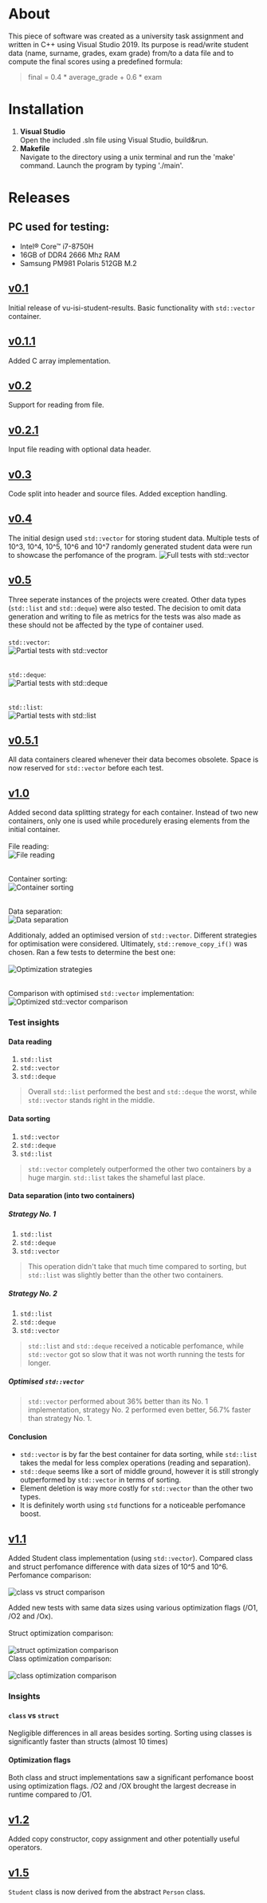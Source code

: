 # About
This piece of software was created as a university task assignment and written in C++ using Visual Studio 2019.
Its purpose is read/write student data (name, surname, grades, exam grade) from/to a data file and to compute the final scores using a predefined formula: 
> final = 0.4 * average_grade + 0.6 * exam

# Installation
1. **Visual Studio**
<br/>Open the included .sln file using Visual Studio, build&run.
2. **Makefile**
<br/>Navigate to the directory using a unix terminal and run the 'make' command. Launch the program by typing './main'.

# Releases
## PC used for testing:
- Intel® Core™ i7-8750H
- 16GB of DDR4 2666 Mhz RAM
- Samsung PM981 Polaris 512GB M.2

## [v0.1](https://github.com/VKG147/vu-isi-student-results/releases/tag/v0.1)
Initial release of vu-isi-student-results. Basic functionality with ```std::vector``` container.

## [v0.1.1](https://github.com/VKG147/vu-isi-student-results/releases/tag/v0.1.1)
Added C array implementation.

## [v0.2](https://github.com/VKG147/vu-isi-student-results/releases/tag/v0.2)
Support for reading from file.

## [v0.2.1](https://github.com/VKG147/vu-isi-student-results/releases/tag/v0.2.1)
Input file reading with optional data header.

## [v0.3](https://github.com/VKG147/vu-isi-student-results/releases/tag/v0.3)
Code split into header and source files. Added exception handling.

## [v0.4](https://github.com/VKG147/vu-isi-student-results/releases/tag/v0.4)
The initial design used ```std::vector``` for storing student data. Multiple tests of 10^3, 10^4, 10^5, 10^6 and 10^7 randomly generated student data were run to showcase the perfomance of the program.
![Full tests with std::vector](images/vector_full.png)

## [v0.5](https://github.com/VKG147/vu-isi-student-results/releases/tag/v0.5)
Three seperate instances of the projects were created. Other data types (```std::list``` and ```std::deque```) were also tested.
The decision to omit data generation and writing to file as metrics for the tests was also made as these should not be affected by the type of container used.<br/>
<br/>```std::vector```:
<br/>![Partial tests with std::vector](images/vector_1.png)

<br/>```std::deque```:
<br/>![Partial tests with std::deque](images/deque_1.png)

<br/>```std::list```:
<br/>![Partial tests with std::list](images/list_1.png)

## [v0.5.1](https://github.com/VKG147/vu-isi-student-results/releases/tag/v0.5.1)
All data containers cleared whenever their data becomes obsolete. Space is now reserved for ```std::vector``` before each test.

## [v1.0](https://github.com/VKG147/vu-isi-student-results/releases/tag/v1.0)
Added second data splitting strategy for each container. Instead of two new containers, only one is used while procedurely erasing elements from the initial container.<br/>
<br/>File reading:
<br/>![File reading](images/1vs2_reading.png)

<br/>Container sorting:
<br/>![Container sorting](images/1vs2_sorting.png)

<br/>Data separation:
<br/>![Data separation](images/1vs2_separation.png)

Additionaly, added an optimised version of ```std::vector```. Different strategies for optimisation were considered. Ultimately,  ```std::remove_copy_if()``` was chosen. Ran a few tests to determine the best one:<br/>
<br/>![Optimization strategies](images/vector_o_contest.png)

<br/>Comparison with optimised ```std::vector``` implementation:
<br/>![Optimized std::vector comparison](images/vector_o_comparison.png)

### Test insights
#### Data reading
1. ```std::list```
2. ```std::vector```
3. ```std::deque```
> Overall ```std::list``` performed the best and ```std::deque``` the worst, while ```std::vector``` stands right in the middle.
#### Data sorting
1. ```std::vector```
2. ```std::deque```
3. ```std::list```
> ```std::vector``` completely outperformed the other two containers by a huge margin. ```std::list``` takes the shameful last place.
#### Data separation (into two containers)
##### Strategy No. 1
1. ```std::list```
2. ```std::deque```
3. ```std::vector```
> This operation didn't take that much time compared to sorting, but ```std::list``` was slightly better than the other two containers.
##### Strategy No. 2
1. ```std::list```
2. ```std::deque```
3. ```std::vector```
> ```std::list``` and ```std::deque``` received a noticable perfomance, while ```std::vector``` got so slow that it was not worth running the tests for longer.
##### Optimised ```std::vector```
> ```std::vector``` performed about 36% better than its No. 1 implementation, strategy No. 2 performed even better, 56.7% faster than strategy No. 1.

#### Conclusion
- ```std::vector``` is by far the best container for data sorting, while ```std::list``` takes the medal for less complex operations (reading and separation). 
- ```std::deque``` seems like a sort of middle ground, however it is still strongly outperformed by ```std::vector``` in terms of sorting.
- Element deletion is way more costly for ```std::vector``` than the other two types.
- It is definitely worth using ```std``` functions for a noticeable perfomance boost.

## [v1.1](https://github.com/VKG147/vu-isi-student-results-new/releases/tag/v1.1)
Added Student class implementation (using ```std::vector```). Compared class and struct perfomance difference with data sizes of 10^5 and 10^6.<br/>
Perfomance comparison:<br/>
<br/>![class vs struct comparison](images/class_vs_struct.png)<br/>

Added new tests with same data sizes using various optimization flags (/O1, /O2 and /Ox).<br/><br/>
Struct optimization comparison:<br/>
<br/>![struct optimization comparison](images/struct_oflags.png)<br/>
Class optimization comparison:<br/>
<br/>![class optimization comparison](images/class_oflags.png)<br/>

### Insights
#### ```class``` vs ```struct```
Negligible differences in all areas besides sorting. Sorting using classes is significantly faster than structs (almost 10 times)
#### Optimization flags
Both class and struct implementations saw a significant perfomance boost using optimization flags. /O2 and /OX brought the largest decrease in runtime compared to /O1.

## [v1.2](https://github.com/VKG147/vu-isi-student-results-new/releases/tag/v1.2)
Added copy constructor, copy assignment and other potentially useful operators.

## [v1.5](https://github.com/VKG147/vu-isi-student-results-new/releases/tag/v1.5)
```Student``` class is now derived from the abstract ```Person``` class.
